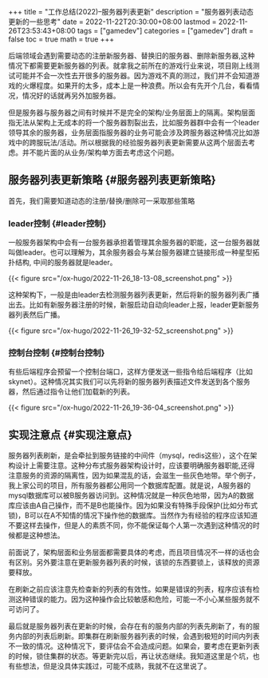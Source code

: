 +++
title = "工作总结(2022)–服务器列表更新"
description = "服务器列表动态更新的一些思考"
date = 2022-11-22T20:30:00+08:00
lastmod = 2022-11-26T23:53:43+08:00
tags = ["gamedev"]
categories = ["gamedev"]
draft = false
toc = true
math = true
+++

<!--more-->

后端领域会遇到需要动态的注册新服务器、替换旧的服务器、删除新服务器,这种情况下都需要更新服务器的列表。就拿我之前所在的游戏行业来说，项目刚上线测试可能并不会一次性去开很多的服务器。因为游戏不真的测过，我们并不会知道游戏的火爆程度。如果开的太多，成本上是一种浪费。所以会有先开个几台，看看情况，情况好的话就再另外加服务器。

但是服务器与服务器之间有时候并不是完全的架构/业务层面上的隔离。架构层面指无法从架构上无成本的将一个服务器割裂出去，比如服务器群中会有一个leader领导其余的服务器，业务层面指服务器的业务可能会涉及跨服务器这种情况比如游戏中的跨服玩法/活动。所以根据我的经验服务器列表更新需要从这两个层面去考虑。并不能片面的从业务/架构单方面去考虑这个问题。


## 服务器列表更新策略 {#服务器列表更新策略}

首先，我们需要知道动态的注册/替换/删除可一采取那些策略


### leader控制 {#leader控制}

一般服务器架构中会有一台服务器承担着管理其余服务器的职能，这一台服务器就叫做leader。也可以理解为，其余服务器会与某台服务器建立链接形成一种星型拓扑结构, 中间的服务器就是leader。

{{< figure src="/ox-hugo/2022-11-26_18-13-08_screenshot.png" >}}

这种架构下，一般是由leader去检测服务器列表更新，然后将新的服务器列表广播出去。比如有新服务器注册的时候，新服启动自动向leader上报，leader更新服务器列表然后广播。

{{< figure src="/ox-hugo/2022-11-26_19-32-52_screenshot.png" >}}


### 控制台控制 {#控制台控制}

有些后端程序会预留一个控制台端口，这样方便发送一些指令给后端程序（比如skynet）。这种情况其实我们可以先将新的服务器列表描述文件发送到各个服务器，然后通过指令让他们加载新的列表。

{{< figure src="/ox-hugo/2022-11-26_19-36-04_screenshot.png" >}}


## 实现注意点 {#实现注意点}

服务器列表刷新，是会牵扯到服务链接的中间件（mysql，redis这些），这个在架构设计上需要注意。这种分布式服务器架构设计时，应该要明确服务器职能,还得注意服务的资源的隔离性，因为如果混乱的话，会滋生一些灰色地带。举个例子，我上家公司的项目，所有服务器都公用同一个数据库配置。就是说，A服务器的mysql数据库可以被B服务器访问到。这种情况就是一种灰色地带，因为A的数据库应该由A自己操作，而不是B也能操作。因为如果没有特殊手段保护(比如分布式锁)，B可以在A不知情的情况下操作他的数据库。当然作为有经验的程序应该知道不要这样去操作，但是人的素质不同，你不能保证每个人第一次遇到这种情况的时候都是这种想法。

前面说了，架构层面和业务层面都需要具体的考虑，而且项目情况不一样的话也会有区别。另外要注意在更新服务器列表的时候，该锁的东西要锁上，该释放的资源要释放。

在刷新之前应该注意先检查新的列表的有效性。如果是错误的列表，程序应该有检测这种错误的能力。因为这种操作会比较敏感和危险，可能一不小心某些服务就不可访问了。

最后就是服务器列表在更新的时候，会存在有的服务内部的列表先刷新了，有的服务内部的列表后刷新。即集群在刷新服务器列表的时候，会遇到极短的时间内列表不一致的情况。这种情况下，要评估会不会造成问题。如果会，要考虑在更新列表的时候，锁住集群的状态。等更新完以后，再让状态继续。我知道这里是个坑，也有些想法，但是没具体实践过，可能不成熟，我就不在这里说了。
